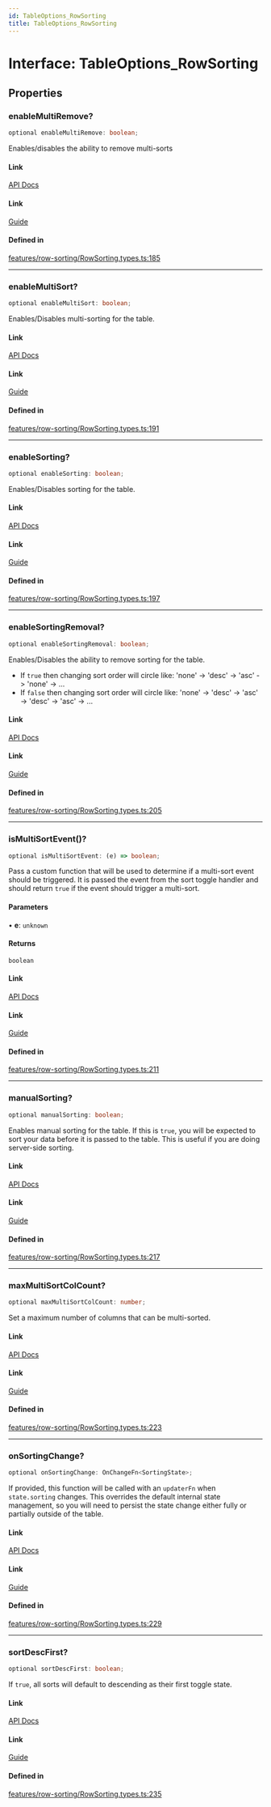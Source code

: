 ```yaml
---
id: TableOptions_RowSorting
title: TableOptions_RowSorting
---
```


# Interface: TableOptions\_RowSorting

## Properties

### enableMultiRemove?

```ts
optional enableMultiRemove: boolean;
```

Enables/disables the ability to remove multi-sorts

#### Link

[API Docs](https://tanstack.com/table/v8/docs/api/features/sorting#enablemultiremove)

#### Link

[Guide](https://tanstack.com/table/v8/docs/guide/sorting)

#### Defined in

[features/row-sorting/RowSorting.types.ts:185](https://github.com/TanStack/table/blob/main/packages/table-core/src/features/row-sorting/RowSorting.types.ts#L185)

***

### enableMultiSort?

```ts
optional enableMultiSort: boolean;
```

Enables/Disables multi-sorting for the table.

#### Link

[API Docs](https://tanstack.com/table/v8/docs/api/features/sorting#enablemultisort)

#### Link

[Guide](https://tanstack.com/table/v8/docs/guide/sorting)

#### Defined in

[features/row-sorting/RowSorting.types.ts:191](https://github.com/TanStack/table/blob/main/packages/table-core/src/features/row-sorting/RowSorting.types.ts#L191)

***

### enableSorting?

```ts
optional enableSorting: boolean;
```

Enables/Disables sorting for the table.

#### Link

[API Docs](https://tanstack.com/table/v8/docs/api/features/sorting#enablesorting)

#### Link

[Guide](https://tanstack.com/table/v8/docs/guide/sorting)

#### Defined in

[features/row-sorting/RowSorting.types.ts:197](https://github.com/TanStack/table/blob/main/packages/table-core/src/features/row-sorting/RowSorting.types.ts#L197)

***

### enableSortingRemoval?

```ts
optional enableSortingRemoval: boolean;
```

Enables/Disables the ability to remove sorting for the table.
- If `true` then changing sort order will circle like: 'none' -> 'desc' -> 'asc' -> 'none' -> ...
- If `false` then changing sort order will circle like: 'none' -> 'desc' -> 'asc' -> 'desc' -> 'asc' -> ...

#### Link

[API Docs](https://tanstack.com/table/v8/docs/api/features/sorting#enablesortingremoval)

#### Link

[Guide](https://tanstack.com/table/v8/docs/guide/sorting)

#### Defined in

[features/row-sorting/RowSorting.types.ts:205](https://github.com/TanStack/table/blob/main/packages/table-core/src/features/row-sorting/RowSorting.types.ts#L205)

***

### isMultiSortEvent()?

```ts
optional isMultiSortEvent: (e) => boolean;
```

Pass a custom function that will be used to determine if a multi-sort event should be triggered. It is passed the event from the sort toggle handler and should return `true` if the event should trigger a multi-sort.

#### Parameters

• **e**: `unknown`

#### Returns

`boolean`

#### Link

[API Docs](https://tanstack.com/table/v8/docs/api/features/sorting#ismultisortevent)

#### Link

[Guide](https://tanstack.com/table/v8/docs/guide/sorting)

#### Defined in

[features/row-sorting/RowSorting.types.ts:211](https://github.com/TanStack/table/blob/main/packages/table-core/src/features/row-sorting/RowSorting.types.ts#L211)

***

### manualSorting?

```ts
optional manualSorting: boolean;
```

Enables manual sorting for the table. If this is `true`, you will be expected to sort your data before it is passed to the table. This is useful if you are doing server-side sorting.

#### Link

[API Docs](https://tanstack.com/table/v8/docs/api/features/sorting#manualsorting)

#### Link

[Guide](https://tanstack.com/table/v8/docs/guide/sorting)

#### Defined in

[features/row-sorting/RowSorting.types.ts:217](https://github.com/TanStack/table/blob/main/packages/table-core/src/features/row-sorting/RowSorting.types.ts#L217)

***

### maxMultiSortColCount?

```ts
optional maxMultiSortColCount: number;
```

Set a maximum number of columns that can be multi-sorted.

#### Link

[API Docs](https://tanstack.com/table/v8/docs/api/features/sorting#maxmultisortcolcount)

#### Link

[Guide](https://tanstack.com/table/v8/docs/guide/sorting)

#### Defined in

[features/row-sorting/RowSorting.types.ts:223](https://github.com/TanStack/table/blob/main/packages/table-core/src/features/row-sorting/RowSorting.types.ts#L223)

***

### onSortingChange?

```ts
optional onSortingChange: OnChangeFn<SortingState>;
```

If provided, this function will be called with an `updaterFn` when `state.sorting` changes. This overrides the default internal state management, so you will need to persist the state change either fully or partially outside of the table.

#### Link

[API Docs](https://tanstack.com/table/v8/docs/api/features/sorting#onsortingchange)

#### Link

[Guide](https://tanstack.com/table/v8/docs/guide/sorting)

#### Defined in

[features/row-sorting/RowSorting.types.ts:229](https://github.com/TanStack/table/blob/main/packages/table-core/src/features/row-sorting/RowSorting.types.ts#L229)

***

### sortDescFirst?

```ts
optional sortDescFirst: boolean;
```

If `true`, all sorts will default to descending as their first toggle state.

#### Link

[API Docs](https://tanstack.com/table/v8/docs/api/features/sorting#sortdescfirst)

#### Link

[Guide](https://tanstack.com/table/v8/docs/guide/sorting)

#### Defined in

[features/row-sorting/RowSorting.types.ts:235](https://github.com/TanStack/table/blob/main/packages/table-core/src/features/row-sorting/RowSorting.types.ts#L235)
